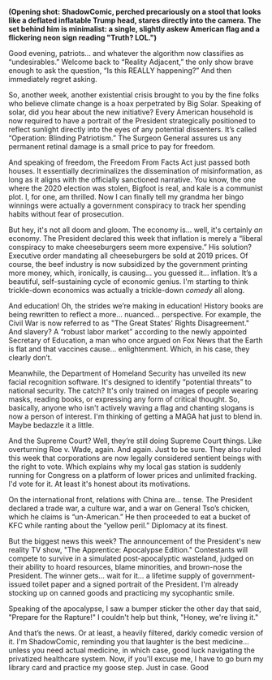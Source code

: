 **(Opening shot: ShadowComic, perched precariously on a stool that looks like a deflated inflatable Trump head, stares directly into the camera. The set behind him is minimalist: a single, slightly askew American flag and a flickering neon sign reading "Truth? LOL.")**

Good evening, patriots… and whatever the algorithm now classifies as “undesirables.” Welcome back to “Reality Adjacent,” the only show brave enough to ask the question, “Is this REALLY happening?” And then immediately regret asking.

So, another week, another existential crisis brought to you by the fine folks who believe climate change is a hoax perpetrated by Big Solar. Speaking of solar, did you hear about the new initiative? Every American household is now required to have a portrait of the President strategically positioned to reflect sunlight directly into the eyes of any potential dissenters. It’s called “Operation: Blinding Patriotism.” The Surgeon General assures us any permanent retinal damage is a small price to pay for freedom.

And speaking of freedom, the Freedom From Facts Act just passed both houses. It essentially decriminalizes the dissemination of misinformation, as long as it aligns with the officially sanctioned narrative. You know, the one where the 2020 election was stolen, Bigfoot is real, and kale is a communist plot. I, for one, am thrilled. Now I can finally tell my grandma her bingo winnings were actually a government conspiracy to track her spending habits without fear of prosecution.

But hey, it's not all doom and gloom. The economy is… well, it's certainly *an* economy. The President declared this week that inflation is merely a “liberal conspiracy to make cheeseburgers seem more expensive.” His solution? Executive order mandating all cheeseburgers be sold at 2019 prices. Of course, the beef industry is now subsidized by the government printing more money, which, ironically, is causing… you guessed it… inflation. It’s a beautiful, self-sustaining cycle of economic genius. I'm starting to think trickle-down economics was actually a trickle-down *comedy* all along.

And education! Oh, the strides we’re making in education! History books are being rewritten to reflect a more… nuanced… perspective. For example, the Civil War is now referred to as "The Great States' Rights Disagreement." And slavery? A “robust labor market” according to the newly appointed Secretary of Education, a man who once argued on Fox News that the Earth is flat and that vaccines cause… enlightenment. Which, in his case, they clearly don’t.

Meanwhile, the Department of Homeland Security has unveiled its new facial recognition software. It's designed to identify “potential threats” to national security. The catch? It's only trained on images of people wearing masks, reading books, or expressing any form of critical thought. So, basically, anyone who isn't actively waving a flag and chanting slogans is now a person of interest. I'm thinking of getting a MAGA hat just to blend in. Maybe bedazzle it a little.

And the Supreme Court? Well, they’re still doing Supreme Court things. Like overturning Roe v. Wade, again. And again. Just to be sure. They also ruled this week that corporations are now legally considered sentient beings with the right to vote. Which explains why my local gas station is suddenly running for Congress on a platform of lower prices and unlimited fracking. I'd vote for it. At least it's honest about its motivations.

On the international front, relations with China are… tense. The President declared a trade war, a culture war, and a war on General Tso’s chicken, which he claims is “un-American.” He then proceeded to eat a bucket of KFC while ranting about the “yellow peril.” Diplomacy at its finest.

But the biggest news this week? The announcement of the President's new reality TV show, "The Apprentice: Apocalypse Edition." Contestants will compete to survive in a simulated post-apocalyptic wasteland, judged on their ability to hoard resources, blame minorities, and brown-nose the President. The winner gets… wait for it… a lifetime supply of government-issued toilet paper and a signed portrait of the President. I'm already stocking up on canned goods and practicing my sycophantic smile.

Speaking of the apocalypse, I saw a bumper sticker the other day that said, "Prepare for the Rapture!" I couldn't help but think, "Honey, we're living it."

And that’s the news. Or at least, a heavily filtered, darkly comedic version of it. I'm ShadowComic, reminding you that laughter is the best medicine… unless you need actual medicine, in which case, good luck navigating the privatized healthcare system. Now, if you'll excuse me, I have to go burn my library card and practice my goose step. Just in case. Good